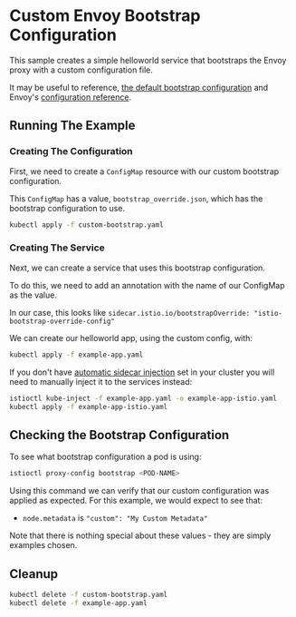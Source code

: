 # Custom Envoy Bootstrap Configuration

This sample creates a simple helloworld service that bootstraps the Envoy proxy with a custom configuration file.

It may be useful to reference, [the default bootstrap configuration](/tools/deb/envoy_bootstrap_v2.json) and Envoy's [configuration reference](https://www.envoyproxy.io/docs/envoy/latest/configuration/configuration#config).

## Running The Example

### Creating The Configuration
First, we need to create a `ConfigMap` resource with our custom bootstrap configuration.

This `ConfigMap` has a value, `bootstrap_override.json`, which has the bootstrap configuration to use.

```bash
kubectl apply -f custom-bootstrap.yaml
```

### Creating The Service

Next, we can create a service that uses this bootstrap configuration.

To do this, we need to add an annotation with the name of our ConfigMap as the value.

In our case, this looks like `sidecar.istio.io/bootstrapOverride: "istio-bootstrap-override-config"`

We can create our helloworld app, using the custom config, with:

```bash
kubectl apply -f example-app.yaml
```

If you don't have [automatic sidecar injection](https://istio.io/docs/setup/kubernetes/sidecar-injection.html#automatic-sidecar-injection)
set in your cluster you will need to manually inject it to the services instead:

```bash
istioctl kube-inject -f example-app.yaml -o example-app-istio.yaml
kubectl apply -f example-app-istio.yaml
```

## Checking the Bootstrap Configuration

To see what bootstrap configuration a pod is using:

```bash
istioctl proxy-config bootstrap <POD-NAME>
```

Using this command we can verify that our custom configuration was applied as expected. For this example, we would expect to see that:

* `node.metadata` is `"custom": "My Custom Metadata"`

Note that there is nothing special about these values - they are simply examples chosen.

## Cleanup

```bash
kubectl delete -f custom-bootstrap.yaml
kubectl delete -f example-app.yaml
```